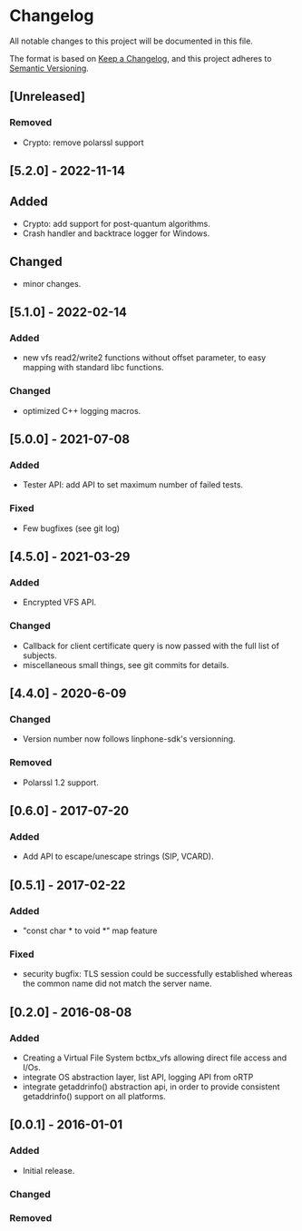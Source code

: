 # Changelog
All notable changes to this project will be documented in this file.

The format is based on [Keep a Changelog](https://keepachangelog.com/en/1.0.0/),
and this project adheres to [Semantic Versioning](https://semver.org/spec/v2.0.0.html).

## [Unreleased]
### Removed
- Crypto: remove polarssl support


## [5.2.0] - 2022-11-14

## Added
- Crypto: add support for post-quantum algorithms.
- Crash handler and backtrace logger for Windows.

## Changed
- minor changes.


## [5.1.0] - 2022-02-14

### Added
- new vfs read2/write2 functions without offset parameter, to easy mapping with standard libc functions.

### Changed
- optimized C++ logging macros.


## [5.0.0] - 2021-07-08

### Added
- Tester API: add API to set maximum number of failed tests.

### Fixed
- Few bugfixes (see git log)


## [4.5.0] - 2021-03-29

### Added
- Encrypted VFS API.

### Changed
- Callback for client certificate query is now passed with the full list of subjects.
- miscellaneous small things, see git commits for details.


## [4.4.0] - 2020-6-09

### Changed
- Version number now follows linphone-sdk's versionning.

### Removed
- Polarssl 1.2 support.


## [0.6.0] - 2017-07-20
### Added
- Add API to escape/unescape strings (SIP, VCARD).


## [0.5.1] - 2017-02-22
### Added
- "const char * to void *" map feature

### Fixed
- security bugfix: TLS session could be successfully established whereas the common
  name did not match the server name.

## [0.2.0] - 2016-08-08
### Added
- Creating a Virtual File System bctbx_vfs allowing direct file access and I/Os.
- integrate OS abstraction layer, list API, logging API from oRTP
- integrate getaddrinfo() abstraction api, in order to provide consistent getaddrinfo() support on all platforms.


## [0.0.1] - 2016-01-01
### Added
- Initial release.

### Changed

### Removed



